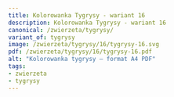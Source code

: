 ```yaml
---
title: Kolorowanka Tygrysy - wariant 16
description: Kolorowanka Tygrysy - wariant 16
canonical: /zwierzeta/tygrysy/
variant_of: tygrysy
image: /zwierzeta/tygrysy/16/tygrysy-16.svg
pdf: /zwierzeta/tygrysy/16/tygrysy-16.pdf
alt: "Kolorowanka tygrysy – format A4 PDF"
tags:
- zwierzeta
- tygrysy
---
```

